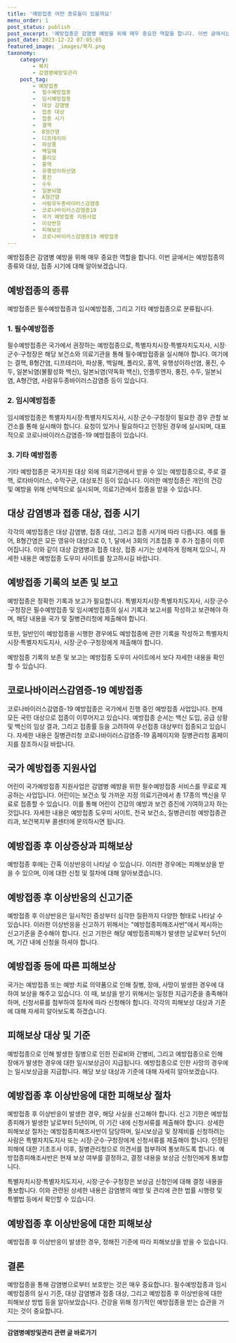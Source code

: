 ```yaml
---
title: '예방접종 어떤 종류들이 있을까요'
menu_order: 1
post_status: publish
post_excerpt: '예방접종은 감염병 예방을 위해 매우 중요한 역할을 합니다. 이번 글에서는 예방접종의 종류와 대상, 접종 시기에 대해 알아보겠습니다.'
post_date: 2023-12-22 07:05:05
featured_image: _images/복지.png
taxonomy:
    category:
        - 복지
        - 감염병예방및관리
    post_tag:
        - 예방접종
        -  필수예방접종
        -  임시예방접종
        -  대상 감염병
        -  접종 대상
        -  접종 시기
        -  결핵
        -  B형간염
        -  디프테리아
        -  파상풍
        -  백일해
        -  폴리오
        -  홍역
        -  유행성이하선염
        -  풍진
        -  수두
        -  일본뇌염
        -  A형간염
        -  사람유두종바이러스감염증
        -  코로나바이러스감염증19
        -  국가 예방접종 지원사업
        -  이상반응
        -  피해보상
        -  코로나바이러스감염증19 예방접종
---
```



예방접종은 감염병 예방을 위해 매우 중요한 역할을 합니다. 이번 글에서는 예방접종의 종류와 대상, 접종 시기에 대해 알아보겠습니다.

## 예방접종의 종류

예방접종은 필수예방접종과 임시예방접종, 그리고 기타 예방접종으로 분류됩니다.

### 1. 필수예방접종

필수예방접종은 국가에서 권장하는 예방접종으로, 특별자치시장·특별자치도지사, 시장·군수·구청장은 해당 보건소와 의료기관을 통해 필수예방접종을 실시해야 합니다. 여기에는 결핵, B형간염, 디프테리아, 파상풍, 백일해, 폴리오, 홍역, 유행성이하선염, 풍진, 수두, 일본뇌염(불활성화 백신), 일본뇌염(약독화 백신), 인플루엔자, 풍진, 수두, 일본뇌염, A형간염, 사람유두종바이러스감염증 등이 있습니다.

### 2. 임시예방접종

임시예방접종은 특별자치시장·특별자치도지사, 시장·군수·구청장이 필요한 경우 관할 보건소를 통해 실시해야 합니다. 요청이 있거나 필요하다고 인정된 경우에 실시되며, 대표적으로 코로나바이러스감염증-19 예방접종이 있습니다.

### 3. 기타 예방접종

기타 예방접종은 국가지원 대상 외에 의료기관에서 받을 수 있는 예방접종으로, 주로 결핵, 로타바이러스, 수막구균, 대상포진 등이 있습니다. 이러한 예방접종은 개인의 건강 및 예방을 위해 선택적으로 실시되며, 의료기관에서 접종을 받을 수 있습니다.

## 대상 감염병과 접종 대상, 접종 시기

각각의 예방접종은 대상 감염병, 접종 대상, 그리고 접종 시기에 따라 다릅니다. 예를 들어, B형간염은 모든 영유아 대상으로 0, 1, 달에서 3회의 기초접종 후 추가 접종이 이루어집니다. 이와 같이 대상 감염병과 접종 대상, 접종 시기는 상세하게 정해져 있으니, 자세한 내용은 예방접종 도우미 사이트를 참고하시길 바랍니다.

## 예방접종 기록의 보존 및 보고

예방접종은 정확한 기록과 보고가 필요합니다. 특별자치시장·특별자치도지사, 시장·군수·구청장은 필수예방접종 및 임시예방접종의 실시 기록과 보고서를 작성하고 보관해야 하며, 해당 내용을 국가 및 질병관리청에 제출해야 합니다.

또한, 일반인이 예방접종을 시행한 경우에도 예방접종에 관한 기록을 작성하고 특별자치시장·특별자치도지사, 시장·군수·구청장에게 제출해야 합니다.

예방접종 기록의 보존 및 보고는 예방접종 도우미 사이트에서 보다 자세한 내용을 확인할 수 있습니다.

## 코로나바이러스감염증-19 예방접종

코로나바이러스감염증-19 예방접종은 국가에서 진행 중인 예방접종 사업입니다. 현재 모든 국민 대상으로 접종이 이루어지고 있습니다. 예방접종 순서는 백신 도입, 공급 상황 및 백신의 임상 결과, 그리고 접종률 등을 고려하여 우선접종 대상부터 접종되고 있습니다. 자세한 내용은 질병관리청 코로나바이러스감염증-19 홈페이지와 질병관리청 홈페이지를 참조하시길 바랍니다.

## 국가 예방접종 지원사업

어린이 국가예방접종 지원사업은 감염병 예방을 위한 필수예방접종 서비스를 무료로 제공하는 사업입니다. 어린이는 보건소 및 가까운 지정 의료기관에서 총 17종의 백신을 무료로 접종할 수 있습니다. 이를 통해 어린이 건강의 예방과 보건 증진에 기여하고자 하는 것입니다. 자세한 내용은 예방접종 도우미 사이트, 전국 보건소, 질병관리청 예방접종관리과, 보건복지부 콜센터에 문의하시면 됩니다.

## 예방접종 후 이상증상과 피해보상

예방접종 후에는 간혹 이상반응이 나타날 수 있습니다. 이러한 경우에는 피해보상을 받을 수 있으며, 이에 대한 신청 및 절차에 대해 알아보겠습니다.

## 예방접종 후 이상반응의 신고기준

예방접종 후 이상반응은 일시적인 증상부터 심각한 질환까지 다양한 형태로 나타날 수 있습니다. 이러한 이상반응을 신고하기 위해서는 "예방접종피해조사반"에서 제시하는 신고기준을 준수해야 합니다. 신고 기한은 해당 예방접종피해가 발생한 날로부터 5년이며, 기간 내에 신청을 하셔야 합니다.

## 예방접종 등에 따른 피해보상

국가는 예방접종 또는 예방·치료 의약품으로 인해 질병, 장애, 사망이 발생한 경우에 대하여 보상을 해주고 있습니다. 이 때, 보상을 받기 위해서는 일정한 지급기준을 충족해야 하며, 신청서류를 첨부하여 절차에 따라 신청해야 합니다. 각각의 피해보상 대상과 기준에 대해 자세히 알아보도록 하겠습니다.

## 피해보상 대상 및 기준

예방접종으로 인해 발생한 질병으로 인한 진료비와 간병비, 그리고 예방접종으로 인해 장애가 발생한 경우에 대한 일시보상금이 지급됩니다. 예방접종으로 인한 사망의 경우에는 일시보상금을 지급합니다. 해당 보상 대상과 기준에 대해 자세히 알아보겠습니다.

## 예방접종 후 이상반응에 대한 피해보상 절차

예방접종 후 이상반응이 발생한 경우, 해당 사실을 신고해야 합니다. 신고 기한은 예방접종피해가 발생한 날로부터 5년이며, 이 기간 내에 신청서류를 제출해야 합니다. 상세한 피해보상 절차는 예방접종피해조사반이 담당하며, 일시보상금 및 장제비를 신청하려는 사람은 특별자치도지사 또는 시장·군수·구청장에게 신청서류를 제출해야 합니다. 인정된 피해에 대한 기초조사 이후, 질병관리청으로 의견서를 첨부하여 통보하도록 합니다. 예방접종피해조사반은 현재 보상 여부를 결정하고, 결정 내용을 보상금 신청인에게 통보합니다. 

특별자치시장·특별자치도지사, 시장·군수·구청장은 보상금 신청인에 대해 결정 내용을 통보합니다. 이와 관련된 상세한 내용은 감염병의 예방 및 관리에 관한 법률 시행령 및 특별법 등에서 확인할 수 있습니다.

## 예방접종 후 이상반응에 대한 피해보상

예방접종 후 이상반응이 발생한 경우, 정해진 기준에 따라 피해보상을 받을 수 있습니다.

## 결론


예방접종을 통해 감염병으로부터 보호받는 것은 매우 중요합니다. 필수예방접종과 임시예방접종의 실시 기준, 대상 감염병과 접종 대상, 그리고 예방접종 후 이상반응에 대한 피해보상 방법 등을 알아보았습니다. 건강을 위해 정기적인 예방접종을 받는 습관을 가지는 것이 중요합니다.
<!-- wp:separator -->
<hr class="wp-block-separator has-alpha-channel-opacity"/>
<!-- /wp:separator -->

<!-- wp:group {"backgroundColor":"base","layout":{"type":"constrained"}} -->
<div class="wp-block-group has-base-background-color has-background"><!-- wp:paragraph {"align":"center","fontSize":"medium"} -->
<p class="has-text-align-center has-large-font-size"><strong>감염병예방및관리 관련 글 바로가기</strong></p>
<!-- /wp:paragraph -->


<!-- wp:latest-posts
{"categories":[{"id":14664,"count":19,"description":"","link":"https://uknowlaw.com/category/%ea%b0%90%ec%97%bc%eb%b3%91%ec%98%88%eb%b0%a9%eb%b0%8f%ea%b4%80%eb%a6%ac/","name":"감염병예방및관리","slug":"감염병예방및관리","taxonomy":"category","parent":0,"meta":[],"_links":{"self":[{"href":"https://uknowlaw.com/wp-json/wp/v2/categories/14664"}],"collection":[{"href":"https://uknowlaw.com/wp-json/wp/v2/categories"}],"about":[{"href":"https://uknowlaw.com/wp-json/wp/v2/taxonomies/category"}],"wp:post_type":[{"href":"https://uknowlaw.com/wp-json/wp/v2/posts?categories=14664"}],"curies":[{"name":"wp","href":"https://api.w.org/{rel}","templated":true}]}}],"postsToShow":100,"excerptLength":28,"postLayout":"grid","columns":2,"featuredImageAlign":"left","featuredImageSizeSlug":"large","fontSize":"small"} /--></div>
<!-- /wp:group -->